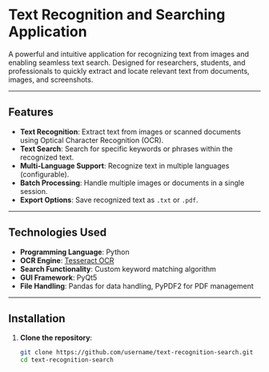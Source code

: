 # Text Recognition and Searching Application

A powerful and intuitive application for recognizing text from images and enabling seamless text search. Designed for researchers, students, and professionals to quickly extract and locate relevant text from documents, images, and screenshots.

---

## Features

- **Text Recognition**: Extract text from images or scanned documents using Optical Character Recognition (OCR).
- **Text Search**: Search for specific keywords or phrases within the recognized text.
- **Multi-Language Support**: Recognize text in multiple languages (configurable).
- **Batch Processing**: Handle multiple images or documents in a single session.
- **Export Options**: Save recognized text as `.txt` or `.pdf`.

---

## Technologies Used

- **Programming Language**: Python
- **OCR Engine**: [Tesseract OCR](https://github.com/tesseract-ocr/tesseract)
- **Search Functionality**: Custom keyword matching algorithm
- **GUI Framework**: PyQt5
- **File Handling**: Pandas for data handling, PyPDF2 for PDF management

---

## Installation

1. **Clone the repository**:
   ```bash
   git clone https://github.com/username/text-recognition-search.git
   cd text-recognition-search

